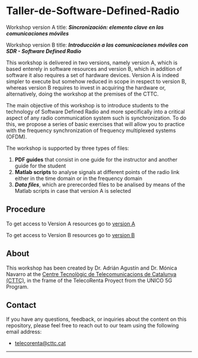 # Taller-de-Software-Defined-Radio

Workshop version A title: ***Sincronización: elemento clave en las comunicaciones móviles***

Workshop version B title: ***Introducción a las comunicaciones móviles con SDR - Software Defined Radio***

This workshop is delivered in two versions, namely version A, which is based enterely in software resources and version B, which in addition of software it also requires a set of hardware devices. Version A is indeed simpler to execute but somehow reduced in scope in respect to version B, whereas version B requires to invest in acquiring the hardware or, alternatively, doing the workshop at the premises of the CTTC.

The main objective of this workshop is to introduce students to the technology of Software Defined Radio and more specifically into a critical aspect of any radio communication system such is synchronization. To do this, we propose a series of basic exercises that will allow you to practice with the frequency synchronization of frequency multiplexed systems (OFDM).

The workshop is supported by three types of files: 
1. **PDF guides** that consist in one guide for the instructor and another guide for the student
2. **Matlab scripts**  to analyse signals at different points of the radio link either in the time domain or in the frequency domain
3. ***Data files***, which are prerecorded files to be analised by means of the Matlab scripts in case that version A is selected

## Procedure


To get access to Version A resources go to [version A](https://gitlab.cttc.es/mnavarro/telecorenta-taller/-/tree/main/1A?ref_type=heads)

To get access to Version B resources go to [version B](https://gitlab.cttc.es/mnavarro/telecorenta-taller/-/tree/main/1B?ref_type=heads)

## About


This workshop has been created by Dr. Adrián Agustín and Dr. Mónica Navarro at the [Centre Tecnològic de Telecomunicacions de Catalunya (CTTC)](https://www.cttc.cat/), in the frame of the TelecoRenta Proyect from the UNICO 5G Program.        


## Contact


If you have any questions, feedback, or inquiries about the content on this repository, please feel free to reach out to our team using the following email address:


- [telecorenta@cttc.cat](mailto:telecorenta@cttc.cat)




---
